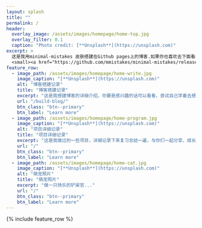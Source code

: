 ```yaml
---
layout: splash
title: ""
permalink: /
header:
  overlay_image: /assets/images/homepage/home-top.jpg
  overlay_filter: 0.1
  caption: "Photo credit: [**Unsplash**](https://unsplash.com)"
excerpt: >
  这是我用minimal-mistakes 皮肤搭建在Github pages上的博客.如果你也喜欢去下面看看吧！very cool！<br />
  <small><a href="https://github.com/mmistakes/minimal-mistakes/releases/tag/4.19.0">minimal-mistakes最新版本</a></small>
feature_row:
  - image_path: /assets/images/homepage/home-write.jpg
    image_caption: "[**Unsplash**](https://unsplash.com)"
    alt: "博客搭建记录"
    title: "博客搭建记录"
    excerpt: "这是我搭建博客的详细介绍，你要是感兴趣的话可以看看，尝试自己学着去搭一个。"
    url: "/build-blog/"
    btn_class: "btn--primary"
    btn_label: "Learn more"
  - image_path: /assets/images/homepage/home-program.jpg
    image_caption: "[**Unsplash**](https://unsplash.com)"
    alt: "项目详细记录"
    title: "项目详细记录"
    excerpt: "这是我做过的一些项目，详细记录下来复习总结一遍，与你们一起分享、成长。"
    url: "/"
    btn_class: "btn--primary"
    btn_label: "Learn more"
  - image_path: /assets/images/homepage/home-cat.jpg
    image_caption: "[**Unsplash**](https://unsplash.com)"
    alt: "萌宠照片"
    title: "萌宠照片"
    excerpt: "做一只快乐的铲屎官..."
    url: "/"
    btn_class: "btn--primary"
    btn_label: "Learn more"
---
```


{% include feature_row %}
